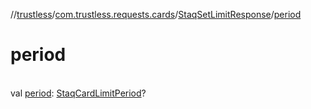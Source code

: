//[trustless](../../../index.md)/[com.trustless.requests.cards](../index.md)/[StaqSetLimitResponse](index.md)/[period](period.md)

# period

\
val [period](period.md): [StaqCardLimitPeriod](../-staq-card-limit-period/index.md)?
